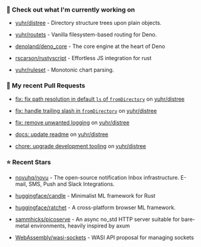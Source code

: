 ### 👷 Check out what I'm currently working on



- [yuhr/distree](https://github.com/yuhr/distree) - Directory structure trees upon plain objects.

- [yuhr/routets](https://github.com/yuhr/routets) - Vanilla filesystem-based routing for Deno.

- [denoland/deno_core](https://github.com/denoland/deno_core) - The core engine at the heart of Deno

- [rscarson/rustyscript](https://github.com/rscarson/rustyscript) - Effortless JS integration for rust 

- [yuhr/ruleset](https://github.com/yuhr/ruleset) - Monotonic chart parsing.

### 🔨 My recent Pull Requests



- [fix: fix path resolution in default `ls` of `fromDirectory`](https://github.com/yuhr/distree/pull/28) on [yuhr/distree](https://github.com/yuhr/distree)

- [fix: handle trailing slash in `fromDirectory`](https://github.com/yuhr/distree/pull/27) on [yuhr/distree](https://github.com/yuhr/distree)

- [fix: remove unwanted logging](https://github.com/yuhr/distree/pull/26) on [yuhr/distree](https://github.com/yuhr/distree)

- [docs: update readme](https://github.com/yuhr/distree/pull/25) on [yuhr/distree](https://github.com/yuhr/distree)

- [chore: upgrade development tooling](https://github.com/yuhr/distree/pull/24) on [yuhr/distree](https://github.com/yuhr/distree)

### ⭐ Recent Stars



- [novuhq/novu](https://github.com/novuhq/novu) - The open-source notification Inbox infrastructure. E-mail, SMS, Push and Slack Integrations.

- [huggingface/candle](https://github.com/huggingface/candle) - Minimalist ML framework for Rust

- [huggingface/ratchet](https://github.com/huggingface/ratchet) - A cross-platform browser ML framework.

- [sammhicks/picoserve](https://github.com/sammhicks/picoserve) - An async no_std HTTP server suitable for bare-metal environments, heavily inspired by axum

- [WebAssembly/wasi-sockets](https://github.com/WebAssembly/wasi-sockets) - WASI API proposal for managing sockets